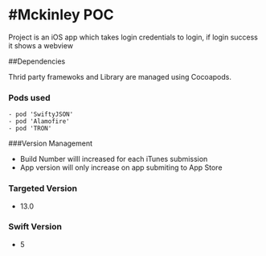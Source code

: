 #Mckinley POC
===========================
Project is an iOS app which takes login credentials to login, if login success it shows a webview

##Dependencies

Thrid party framewoks and Library are managed using Cocoapods.

### Pods used 
	- pod 'SwiftyJSON'
	- pod 'Alamofire'
	- pod 'TRON'

###Version Management

* Build Number willl increased for each iTunes submission
* App version will only increase on app submiting to App Store

### Targeted Version
- 13.0

### Swift Version
- 5

